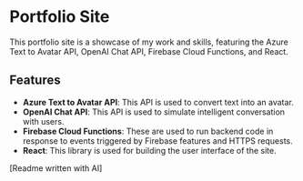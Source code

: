 # Portfolio Site

This portfolio site is a showcase of my work and skills, featuring the Azure Text to Avatar API, OpenAI Chat API, Firebase Cloud Functions, and React.

## Features

- **Azure Text to Avatar API**: This API is used to convert text into an avatar.
- **OpenAI Chat API**: This API is used to simulate intelligent conversation with users.
- **Firebase Cloud Functions**: These are used to run backend code in response to events triggered by Firebase features and HTTPS requests.
- **React**: This library is used for building the user interface of the site.

[Readme written with AI]
